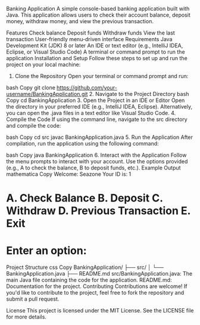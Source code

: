 Banking Application
A simple console-based banking application built with Java. This application allows users to check their account balance, deposit money, withdraw money, and view the previous transaction.

Features
Check balance
Deposit funds
Withdraw funds
View the last transaction
User-friendly menu-driven interface
Requirements
Java Development Kit (JDK) 8 or later
An IDE or text editor (e.g., IntelliJ IDEA, Eclipse, or Visual Studio Code)
A terminal or command prompt to run the application
Installation and Setup
Follow these steps to set up and run the project on your local machine:

1. Clone the Repository
Open your terminal or command prompt and run:

bash
Copy
git clone https://github.com/your-username/BankingApplication.git
2. Navigate to the Project Directory
bash
Copy
cd BankingApplication
3. Open the Project in an IDE or Editor
Open the directory in your preferred IDE (e.g., IntelliJ IDEA, Eclipse).
Alternatively, you can open the .java files in a text editor like Visual Studio Code.
4. Compile the Code
If using the command line, navigate to the src directory and compile the code:

bash
Copy
cd src
javac BankingApplication.java
5. Run the Application
After compilation, run the application using the following command:

bash
Copy
java BankingApplication
6. Interact with the Application
Follow the menu prompts to interact with your account.
Use the options provided (e.g., A to check the balance, B to deposit funds, etc.).
Example Output
mathematica
Copy
Welcome: Seazone
Your ID is: 1

A. Check Balance
B. Deposit
C. Withdraw
D. Previous Transaction
E. Exit
================================
Enter an option:
================================
Project Structure
css
Copy
BankingApplication/
├── src/
│   └── BankingApplication.java
├── README.md
src/BankingApplication.java: The main Java file containing the code for the application.
README.md: Documentation for the project.
Contributing
Contributions are welcome! If you'd like to contribute to the project, feel free to fork the repository and submit a pull request.

License
This project is licensed under the MIT License. See the LICENSE file for more details.

